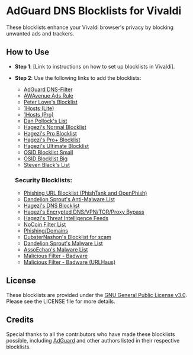 # AdGuard DNS Blocklists for Vivaldi

These blocklists enhance your Vivaldi browser's privacy by blocking unwanted ads and trackers.

## How to Use
- **Step 1**: [Link to instructions on how to set up blocklists in Vivaldi].
- **Step 2**: Use the following links to add the blocklists:
  - [AdGuard DNS-Filter](https://adguardteam.github.io/AdGuardSDNSFilter/Filters/filter.txt)
  - [AWAvenue Ads Rule](https://raw.githubusercontent.com/TG-Twilight/AWAvenue-Ads-Rule/main/AWAvenue-Ads-Rule.txt)
  - [Peter Lowe's Blocklist](https://pgl.yoyo.org/adservers/serverlist.php?hostformat=adblockplus&showintro=1&mimetype=plaintext)
  - [1Hosts (Lite)](https://raw.githubusercontent.com/badmojr/1Hosts/master/Lite/adblock.txt)
  - [1Hosts (Pro)](https://raw.githubusercontent.com/badmojr/1Hosts/master/Pro/adblock.txt)
  - [Dan Pollock's List](https://someonewhocares.org/hosts/zero/hosts)
  - [Hagezi's Normal Blocklist](https://raw.githubusercontent.com/hagezi/dns-blocklists/main/adblock/abp.txt)
  - [Hagezi's Pro Blocklist](https://raw.githubusercontent.com/hagezi/dns-blocklists/main/adblock/abp/multi.txt)
  - [Hagezi's Pro+ Blocklist](https://raw.githubusercontent.com/hagezi/dns-blocklists/main/adblock/abp/pro.txt)
  - [Hagezi's Ultimate Blocklist](https://raw.githubusercontent.com/hagezi/dns-blocklists/main/adblock/abp/ultimate.txt)
  - [OSID Blocklist Small](https://small.csi.id.au/)
  - [OSID Blocklist Big](https://big.csi.id.au/)
  - [Steven Black's List](https://raw.githubusercontent.com/StevenBlack/hosts/master/hosts)

  ### Security Blocklists:
  - [Phishing URL Blocklist (PhishTank and OpenPhish)](https://malware-filter.gitlab.io/malware-filter/phishing-filter/phishing-filter.txt)
  - [Dandelion Sprout's Anti-Malware List](https://raw.githubusercontent.com/DandelionSprout/adfilt/master/Alternate%20versions%20of%20Anti-Malware%20List/AntiMalwareAGGuardHome.txt)
  - [Hagezi's DNS Blocklist](https://raw.githubusercontent.com/hagezi/dns-blocklists/main/adblock/abp/dns.txt)
  - [Hagezi's Encrypted DNS/VPN/TOR/Proxy Bypass](https://raw.githubusercontent.com/hagezi/dns-blocklists/main/adblock/abp/vpn-proxy-bypass.txt)
  - [Hagezi's Threat Intelligence Feeds](https://raw.githubusercontent.com/hagezi/dns-blocklists/main/adblock/abp/tif.txt)
  - [NoCoin Filter List](https://raw.githubusercontent.com/hoshsadiq/adblock-nocoin-list/master/hosts.txt)
  - [Phishing/Domains](https://raw.githubusercontent.com/phishing-army/phishing_army_blocklist_extended.txt)
  - [DubsterNashon's Blocklist for scam](https://raw.githubusercontent.com/DubsterNash/adblock/master/scamblocklist.txt)
  - [Dandelion Sprout's Malware List](https://raw.githubusercontent.com/DandelionSprout/adfilt/master/Lists/Malware)
  - [AssoEchap's Malware List](https://raw.githubusercontent.com/AssoEchap/stevenblack/master/generated/hosts)
  - [Malicious Filter - Badware](https://raw.githubusercontent.com/BlockOrigin/Assets/master/filters/badware.txt)
  - [Malicious Filter - Badware (URLHaus)](https://malware-filter.gitlab.io/malware-filter/filters-adh/urhaus-filter-agh.txt)

## License
These blocklists are provided under the [GNU General Public License v3.0](link-to-GPL-3.0). Please see the LICENSE file for more details.

## Credits
Special thanks to all the contributors who have made these blocklists possible, including [AdGuard](https://adguard.com) and other authors listed in their respective blocklists.
